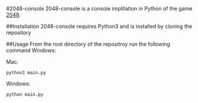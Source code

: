 #2048-console
2048-console is a console implitation in Python of the game [2048](https://en.wikipedia.org/wiki/2048_%28video_game%29).

##Installation
2048-console requires Python3 and is installed by cloning the repository

##Usage
From the root directory of the repositroy run the following command
Windows:

Mac:
```
python3 main.py
```
Windows:
```
python main.py
```
